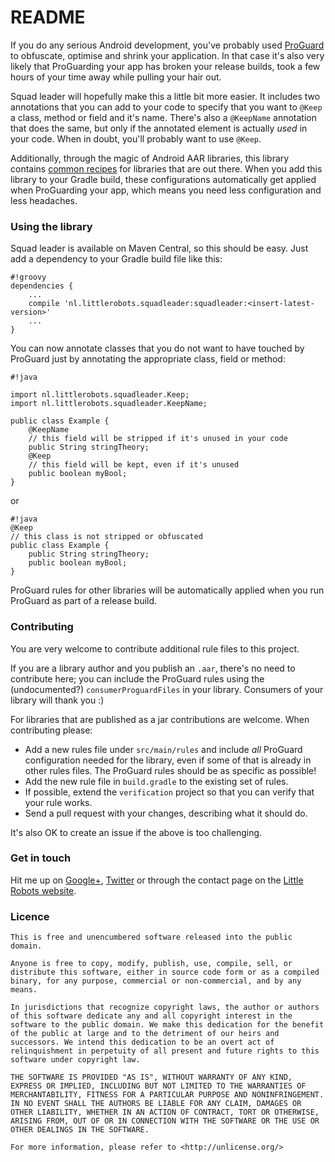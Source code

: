# README #

If you do any serious Android development, you've probably used [ProGuard](proguard.sourceforge.net/index.html) to obfuscate, optimise and shrink your application. In that case it's also very likely that ProGuarding your app has broken your release builds, took a few hours of your time away while pulling your hair out.

Squad leader will hopefully make this a little bit more easier. It includes two annotations that you can add to your code to specify that you want to `@Keep` a class, method or field and it's name. There's also a `@KeepName` annotation that does the same, but only if the annotated element is actually _used_ in your code. When in doubt, you'll probably want to use `@Keep`.

Additionally, through the magic of Android AAR libraries, this library contains [common recipes](https://bitbucket.org/littlerobots/squadleader/src/8d3f1add0d36595d179f19411a9df632b19f6e7e/squadleader/src/rules/) for libraries that are out there. When you add this library to your Gradle build, these configurations automatically get applied when ProGuarding your app, which means you need less configuration and less headaches.

### Using the library ###

Squad leader is available on Maven Central, so this should be easy. Just add a dependency to your Gradle build file like this:

```
#!groovy
dependencies {
    ...
    compile 'nl.littlerobots.squadleader:squadleader:<insert-latest-version>'
    ...
}
```

You can now annotate classes that you do not want to have touched by ProGuard just by annotating the appropriate class, field or method:


```
#!java

import nl.littlerobots.squadleader.Keep;
import nl.littlerobots.squadleader.KeepName;

public class Example {
    @KeepName
    // this field will be stripped if it's unused in your code
    public String stringTheory;
    @Keep
    // this field will be kept, even if it's unused
    public boolean myBool;
}
```

or

```
#!java
@Keep
// this class is not stripped or obfuscated
public class Example {
    public String stringTheory;
    public boolean myBool;
}
```

ProGuard rules for other libraries will be automatically applied when you run ProGuard as part of a release build.

### Contributing ###

You are very welcome to contribute additional rule files to this project. 

If you are a library author and you publish an `.aar`, there's no need to contribute here; you can include the ProGuard rules using the (undocumented?) `consumerProguardFiles` in your library. Consumers of your library will thank you :)

For libraries that are published as a jar contributions are welcome. When contributing please:

* Add a new rules file under `src/main/rules` and include _all_ ProGuard configuration needed for the library, even if some of that is already in other rules files. The ProGuard rules should be as specific as possible!
* Add the new rule file in `build.gradle` to the existing set of rules.
* If possible, extend the `verification` project so that you can verify that your rule works.
* Send a pull request with your changes, describing what it should do.

It's also OK to create an issue if the above is too challenging.

### Get in touch ###
Hit me up on [Google+](https://google.com/+hugovisser), [Twitter](https://twitter.com/botteaap) or through the contact page on the [Little Robots website](http://littlerobots.nl).

### Licence ###

```
This is free and unencumbered software released into the public domain.

Anyone is free to copy, modify, publish, use, compile, sell, or
distribute this software, either in source code form or as a compiled
binary, for any purpose, commercial or non-commercial, and by any
means.

In jurisdictions that recognize copyright laws, the author or authors
of this software dedicate any and all copyright interest in the
software to the public domain. We make this dedication for the benefit
of the public at large and to the detriment of our heirs and
successors. We intend this dedication to be an overt act of
relinquishment in perpetuity of all present and future rights to this
software under copyright law.

THE SOFTWARE IS PROVIDED "AS IS", WITHOUT WARRANTY OF ANY KIND,
EXPRESS OR IMPLIED, INCLUDING BUT NOT LIMITED TO THE WARRANTIES OF
MERCHANTABILITY, FITNESS FOR A PARTICULAR PURPOSE AND NONINFRINGEMENT.
IN NO EVENT SHALL THE AUTHORS BE LIABLE FOR ANY CLAIM, DAMAGES OR
OTHER LIABILITY, WHETHER IN AN ACTION OF CONTRACT, TORT OR OTHERWISE,
ARISING FROM, OUT OF OR IN CONNECTION WITH THE SOFTWARE OR THE USE OR
OTHER DEALINGS IN THE SOFTWARE.

For more information, please refer to <http://unlicense.org/>
```